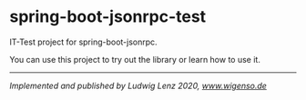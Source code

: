 # spring-boot-jsonrpc-test
IT-Test project for spring-boot-jsonrpc.

You can use this project to try out the library or learn how to use it.

<hr>

*Implemented and published by Ludwig Lenz 2020, www.wigenso.de* 
